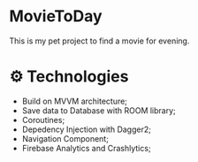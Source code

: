 # MovieToDay

This is my pet project to find a movie for evening.

# ⚙ Technologies

* Build on MVVM architecture;
* Save data to Database with ROOM library;
* Coroutines;
* Depedency Injection with Dagger2;
* Navigation Component;
* Firebase Analytics and Crashlytics;
